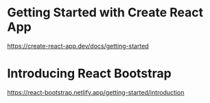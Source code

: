 # Getting Started with Create React App
https://create-react-app.dev/docs/getting-started

# Introducing React Bootstrap
https://react-bootstrap.netlify.app/getting-started/introduction
